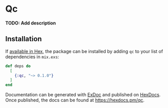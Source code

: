 # Qc

**TODO: Add description**

## Installation

If [available in Hex](https://hex.pm/docs/publish), the package can be installed
by adding `qc` to your list of dependencies in `mix.exs`:

```elixir
def deps do
  [
    {:qc, "~> 0.1.0"}
  ]
end
```

Documentation can be generated with [ExDoc](https://github.com/elixir-lang/ex_doc)
and published on [HexDocs](https://hexdocs.pm). Once published, the docs can
be found at <https://hexdocs.pm/qc>.
